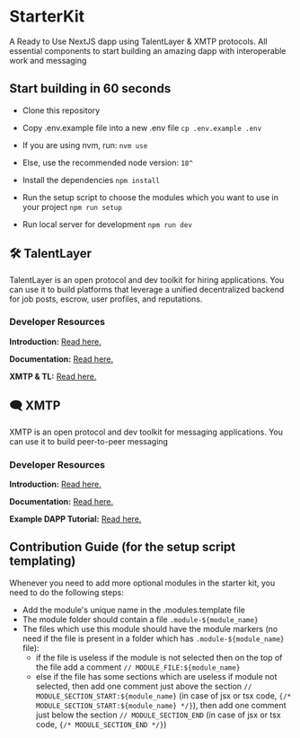 # StarterKit

A Ready to Use NextJS dapp using TalentLayer & XMTP protocols.
All essential components to start building an amazing dapp with interoperable work and messaging

## Start building in 60 seconds

- Clone this repository

- Copy .env.example file into a new .env file
  `cp .env.example .env`

- If you are using nvm, run:
  `nvm use`
- Else, use the recommended node version: `18^`

- Install the dependencies
  `npm install`

- Run the setup script to choose the modules which you want to use in your project
  `npm run setup`

- Run local server for development
  `npm run dev`

## 🛠️ TalentLayer

TalentLayer is an open protocol and dev toolkit for hiring applications. You can use it to build platforms that leverage a unified decentralized backend for job posts, escrow, user profiles, and reputations.

### Developer Resources

**Introduction:** [Read here.](https://docs.talentlayer.org/)

**Documentation:** [Read here.](https://docs.talentlayer.org/technical-guides)

**XMTP & TL:** [Read here.](https://docs.talentlayer.org/technical-guides/messaging/integrating-xmtp)

## 🗨 XMTP

XMTP is an open protocol and dev toolkit for messaging applications. You can use it to build peer-to-peer messaging 

### Developer Resources

**Introduction:** [Read here.](https://xmtp.org/docs/dev-concepts/introduction)

**Documentation:** [Read here.](https://xmtp.org/docs/dev-concepts/start-building)

**Example DAPP Tutorial:** [Read here.](https://xmtp.org/docs/client-sdk/javascript/tutorials/build-an-xmtp-hello-world-app)

## Contribution Guide (for the setup script templating)

Whenever you need to add more optional modules in the starter kit, you need to do the following steps:
- Add the module's unique name in the .modules.template file
- The module folder should contain a file `.module-${module_name}`
- The files which use this module should have the module markers (no need if the file is present in a folder which has `.module-${module_name}` file):
    - if the file is useless if the module is not selected then on the top of the file add a comment `// MODULE_FILE:${module_name}`
    - else if the file has some sections which are useless if module not selected, then add one comment just above the section `// MODULE_SECTION_START:${module_name}` (in case of jsx or tsx code, `{/* MODULE_SECTION_START:${module_name} */}`), then add one comment just below the section `// MODULE_SECTION_END` (in case of jsx or tsx code, `{/* MODULE_SECTION_END */}`)
